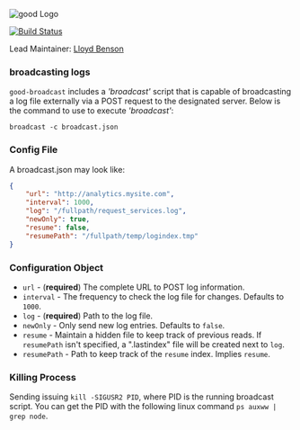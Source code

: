 ![good Logo](https://raw.github.com/hapijs/good/master/images/good.png)

[![Build Status](https://secure.travis-ci.org/hapijs/good-broadcast.png)](http://travis-ci.org/hapijs/good-broadcast)

Lead Maintainer: [Lloyd Benson](https://github.com/lloydbenson)

### broadcasting logs

`good-broadcast` includes a _'broadcast'_ script that is capable of broadcasting a log file externally via a POST request to the designated server. Below is the command to use to execute _'broadcast'_:

`broadcast -c broadcast.json`

### Config File

A broadcast.json may look like:

```json
{
    "url": "http://analytics.mysite.com",
    "interval": 1000,
    "log": "/fullpath/request_services.log",
    "newOnly": true,
    "resume": false,
    "resumePath": "/fullpath/temp/logindex.tmp"
}
```

### Configuration Object

- `url` - (**required**) The complete URL to POST log information.
- `interval` - The frequency to check the log file for changes. Defaults to `1000`.
- `log` - (**required**) Path to the log file.
- `newOnly` - Only send new log entries. Defaults to `false`.
- `resume` - Maintain a hidden file to keep track of previous reads. If `resumePath` isn't specified, a ".lastindex" file will be created next to `log`.
- `resumePath` - Path to keep track of the `resume` index. Implies `resume`. 

### Killing Process
Sending issuing `kill -SIGUSR2 PID`, where PID is the running broadcast script. You can get the PID with the following linux command `ps auxww | grep node`.
